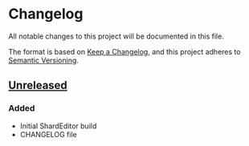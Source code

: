 # Changelog
All notable changes to this project will be documented in this file.

The format is based on [Keep a Changelog](https://keepachangelog.com/en/1.0.0/),
and this project adheres to [Semantic Versioning](https://semver.org/spec/v2.0.0.html).

## [Unreleased]
### Added
- Initial ShardEditor build
- CHANGELOG file

[Unreleased]: https://github.com/fa-repo/shard-docs/compare/v0.0.1...HEAD